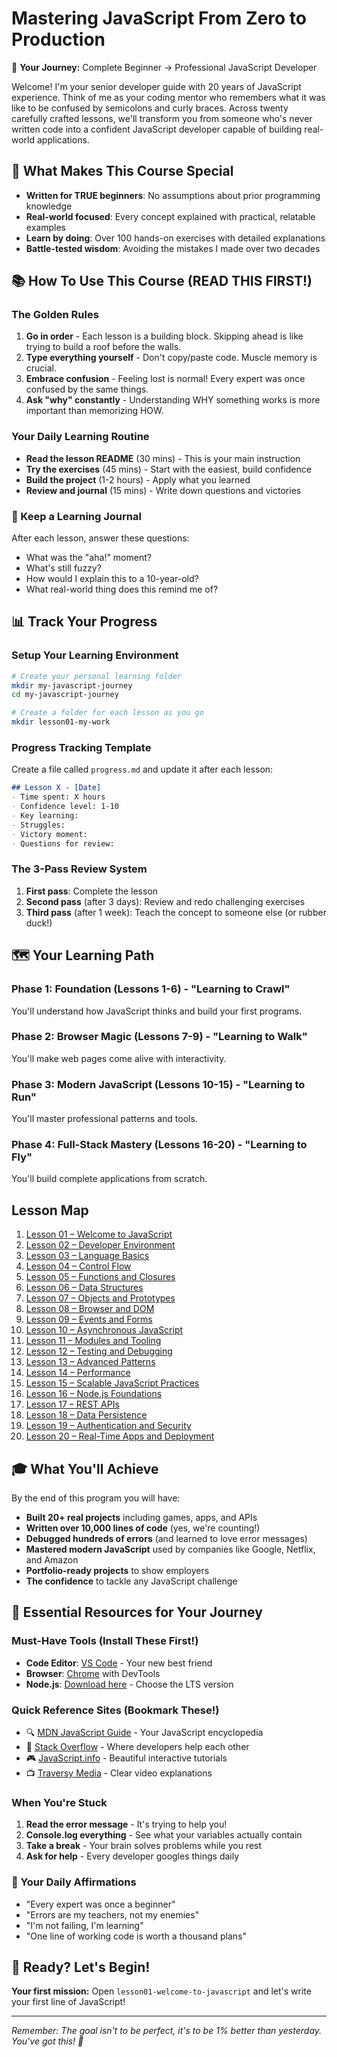 # Mastering JavaScript From Zero to Production

🎯 **Your Journey:** Complete Beginner → Professional JavaScript Developer

Welcome! I'm your senior developer guide with 20 years of JavaScript experience. Think of me as your coding mentor who remembers what it was like to be confused by semicolons and curly braces. Across twenty carefully crafted lessons, we'll transform you from someone who's never written code into a confident JavaScript developer capable of building real-world applications.

## 🌟 What Makes This Course Special

- **Written for TRUE beginners**: No assumptions about prior programming knowledge
- **Real-world focused**: Every concept explained with practical, relatable examples
- **Learn by doing**: Over 100 hands-on exercises with detailed explanations
- **Battle-tested wisdom**: Avoiding the mistakes I made over two decades

## 📚 How To Use This Course (READ THIS FIRST!)

### The Golden Rules
1. **Go in order** - Each lesson is a building block. Skipping ahead is like trying to build a roof before the walls.
2. **Type everything yourself** - Don't copy/paste code. Muscle memory is crucial.
3. **Embrace confusion** - Feeling lost is normal! Every expert was once confused by the same things.
4. **Ask "why" constantly** - Understanding WHY something works is more important than memorizing HOW.

### Your Daily Learning Routine
- **Read the lesson README** (30 mins) - This is your main instruction
- **Try the exercises** (45 mins) - Start with the easiest, build confidence
- **Build the project** (1-2 hours) - Apply what you learned
- **Review and journal** (15 mins) - Write down questions and victories

### 📝 Keep a Learning Journal
After each lesson, answer these questions:
- What was the "aha!" moment?
- What's still fuzzy?
- How would I explain this to a 10-year-old?
- What real-world thing does this remind me of?

## 📊 Track Your Progress

### Setup Your Learning Environment
```bash
# Create your personal learning folder
mkdir my-javascript-journey
cd my-javascript-journey

# Create a folder for each lesson as you go
mkdir lesson01-my-work
```

### Progress Tracking Template
Create a file called `progress.md` and update it after each lesson:
```markdown
## Lesson X - [Date]
- Time spent: X hours
- Confidence level: 1-10
- Key learning: 
- Struggles:
- Victory moment:
- Questions for review:
```

### The 3-Pass Review System
1. **First pass**: Complete the lesson
2. **Second pass** (after 3 days): Review and redo challenging exercises
3. **Third pass** (after 1 week): Teach the concept to someone else (or rubber duck!)

## 🗺️ Your Learning Path

### Phase 1: Foundation (Lessons 1-6) - "Learning to Crawl"
You'll understand how JavaScript thinks and build your first programs.

### Phase 2: Browser Magic (Lessons 7-9) - "Learning to Walk"
You'll make web pages come alive with interactivity.

### Phase 3: Modern JavaScript (Lessons 10-15) - "Learning to Run"
You'll master professional patterns and tools.

### Phase 4: Full-Stack Mastery (Lessons 16-20) - "Learning to Fly"
You'll build complete applications from scratch.

## Lesson Map
1. [Lesson 01 – Welcome to JavaScript](lesson01-welcome-to-javascript/README.md)
2. [Lesson 02 – Developer Environment](lesson02-developer-environment/README.md)
3. [Lesson 03 – Language Basics](lesson03-language-basics/README.md)
4. [Lesson 04 – Control Flow](lesson04-control-flow/README.md)
5. [Lesson 05 – Functions and Closures](lesson05-functions-and-closures/README.md)
6. [Lesson 06 – Data Structures](lesson06-data-structures/README.md)
7. [Lesson 07 – Objects and Prototypes](lesson07-objects-and-prototypes/README.md)
8. [Lesson 08 – Browser and DOM](lesson08-browser-and-dom/README.md)
9. [Lesson 09 – Events and Forms](lesson09-events-and-forms/README.md)
10. [Lesson 10 – Asynchronous JavaScript](lesson10-asynchronous-javascript/README.md)
11. [Lesson 11 – Modules and Tooling](lesson11-modules-and-tooling/README.md)
12. [Lesson 12 – Testing and Debugging](lesson12-testing-and-debugging/README.md)
13. [Lesson 13 – Advanced Patterns](lesson13-advanced-patterns/README.md)
14. [Lesson 14 – Performance](lesson14-performance/README.md)
15. [Lesson 15 – Scalable JavaScript Practices](lesson15-scalable-javascript/README.md)
16. [Lesson 16 – Node.js Foundations](lesson16-nodejs-foundations/README.md)
17. [Lesson 17 – REST APIs](lesson17-rest-apis/README.md)
18. [Lesson 18 – Data Persistence](lesson18-data-persistence/README.md)
19. [Lesson 19 – Authentication and Security](lesson19-authentication-and-security/README.md)
20. [Lesson 20 – Real-Time Apps and Deployment](lesson20-real-time-and-deployment/README.md)

## 🎓 What You'll Achieve

By the end of this program you will have:
- **Built 20+ real projects** including games, apps, and APIs
- **Written over 10,000 lines of code** (yes, we're counting!)
- **Debugged hundreds of errors** (and learned to love error messages)
- **Mastered modern JavaScript** used by companies like Google, Netflix, and Amazon
- **Portfolio-ready projects** to show employers
- **The confidence** to tackle any JavaScript challenge

## 🚀 Essential Resources for Your Journey

### Must-Have Tools (Install These First!)
- **Code Editor**: [VS Code](https://code.visualstudio.com/) - Your new best friend
- **Browser**: [Chrome](https://www.google.com/chrome/) with DevTools
- **Node.js**: [Download here](https://nodejs.org/) - Choose the LTS version

### Quick Reference Sites (Bookmark These!)
- 🔍 [MDN JavaScript Guide](https://developer.mozilla.org/en-US/docs/Web/JavaScript/Guide) - Your JavaScript encyclopedia
- 💬 [Stack Overflow](https://stackoverflow.com/questions/tagged/javascript) - Where developers help each other
- 🎮 [JavaScript.info](https://javascript.info/) - Beautiful interactive tutorials
- 📺 [Traversy Media](https://www.youtube.com/user/TechGuyWeb) - Clear video explanations

### When You're Stuck
1. **Read the error message** - It's trying to help you!
2. **Console.log everything** - See what your variables actually contain
3. **Take a break** - Your brain solves problems while you rest
4. **Ask for help** - Every developer googles things daily

### 💪 Your Daily Affirmations
- "Every expert was once a beginner"
- "Errors are my teachers, not my enemies"
- "I'm not failing, I'm learning"
- "One line of working code is worth a thousand plans"

## 🏁 Ready? Let's Begin!

**Your first mission:** Open `lesson01-welcome-to-javascript` and let's write your first line of JavaScript!

---

*Remember: The goal isn't to be perfect, it's to be 1% better than yesterday. You've got this! 💪*
